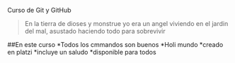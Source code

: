 
Curso de Git y GitHub
>En la tierra de dioses y monstrue   yo era un angel viviendo en el jardin del mal, asustado haciendo todo para sobrevivir 


##En este curso 
*Todos los cmmandos son buenos 
*Holi mundo 
*creado en platzi
*incluye un saludo 
*disponible para todos 
